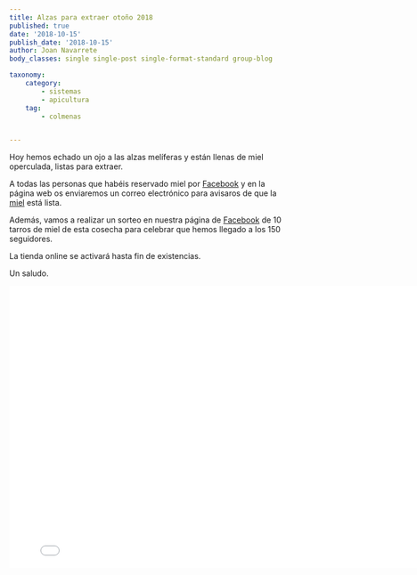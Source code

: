 ```yaml
---
title: Alzas para extraer otoño 2018
published: true
date: '2018-10-15'
publish_date: '2018-10-15'
author: Joan Navarrete
body_classes: single single-post single-format-standard group-blog

taxonomy:
    category:
        - sistemas
        - apicultura
    tag:
        - colmenas


---
```


Hoy hemos echado un ojo a las alzas melíferas y están llenas de miel operculada,
listas para extraer.

A todas las personas que habéis reservado miel por
[Facebook](https://www.facebook.com/granjamandragora/) y en la página web os
enviaremos un correo electrónico para avisaros de que la [miel](/productos/miel) está lista. 

Además, vamos a realizar un sorteo en nuestra página de
[Facebook](https://www.facebook.com/granjamandragora/) de 10 tarros de miel de
esta cosecha para celebrar que hemos llegado a los 150 seguidores.

La tienda online se activará hasta fin de existencias.

Un saludo.

<div class="grav-vimeo">
  <iframe src="//player.vimeo.com/video/295235077" width="800" height="507"  frameborder="0" webkitallowfullscreen mozallowfullscreen allowfullscreen></iframe>
</div>

